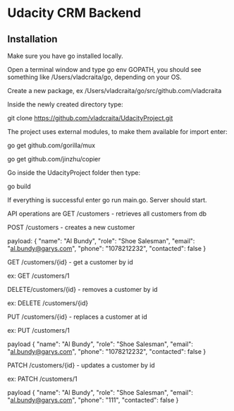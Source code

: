# Udacity CRM Backend

## Installation
Make sure you have go installed locally.

Open a terminal window and type go env GOPATH, you should see something like /Users/vladcraita/go, depending on your OS.

Create a new package, ex /Users/vladcraita/go/src/github.com/vladcraita

Inside the newly created directory type:

git clone https://github.com/vladcraita/UdacityProject.git

The project uses external modules, to make them available for import enter:

go get github.com/gorilla/mux

go get github.com/jinzhu/copier

Go inside the UdacityProject folder then type:

go build

If everything is successful enter go run main.go. Server should start.


API operations are
GET /customers - retrieves all customers from db

POST /customers - creates a new customer

payload: 
{
    "name": "Al Bundy",
    "role": "Shoe Salesman",
    "email": "al.bundy@garys.com",
    "phone": "1078212232",
    "contacted": false
}

GET /customers/{id} - get a customer by id

ex: GET /customers/1

DELETE/customers/{id} - removes a customer by id

ex: DELETE /customers/{id}

PUT /customers/{id} - replaces a customer at id 

ex: PUT /customers/1

payload 
{
    "name": "Al Bundy",
    "role": "Shoe Salesman",
    "email": "al.bundy@garys.com",
    "phone": "1078212232",
    "contacted": false
}

PATCH /customers/{id} - updates a customer by id

ex: PATCH /customers/1

payload
{
    "name": "Al Bundy",
    "role": "Shoe Salesman",
    "email": "al.bundy@garys.com",
    "phone": "111",
    "contacted": false
}

